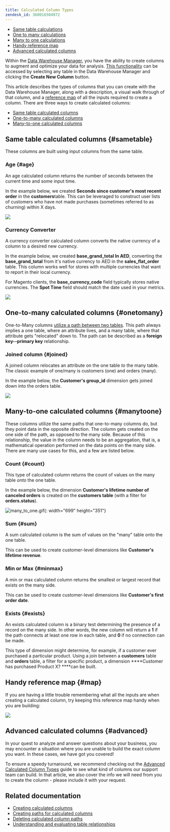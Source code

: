 ```yaml
---
title: Calculated Column Types
zendesk_id: 360016504972
---
```


* [Same table calculations](../#sametable)
* [One to many calculations](../#onetomany)
* [Many to one calculations](../#manytoone)
* [Handy reference map](../#map)
* [Advanced calculated columns](../#advanced)

Within the [Data Warehouse Manager](../data-warehouse-mgr/tour-dwm.md), you have the ability to create columns to augment and optimize your data for analysis. [This functionality](../data-warehouse-mgr/creating-calculated-columns.md) can be accessed by selecting any table in the Data Warehouse Manager and clicking the **Create New Column** button.

This article describes the types of columns that you can create with the Data Warehouse Manager, along with a description, a visual walk through of that column, and a [reference map](../#map) of all the inputs required to create a column. There are three ways to create calculated columns:

* [Same table calculated columns](../#sametable)
* [One-to-many calculated columns](../#onetomany)
* [Many-to-one calculated columns](../#manytoone)

## Same table calculated columns {#sametable}

These columns are built using input columns from the same table.

### Age {#age}

An age calculated column returns the number of seconds between the current time and some input time.

In the example below, we created **Seconds since customer's most recent order** in the **customers**table. This can be leveraged to construct user lists of customers who have not made purchases (sometimes referred to as churning) within X days.

![](../../assets/age.gif)

### Currency Converter

A currency converter calculated column converts the native currency of a column to a desired new currency.

In the example below, we created **base\_grand\_total In AED**, converting the **base\_grand\_total** from it's native currency to AED in the **sales\_flat\_order** table. This column works well for stores with multiple currencies that want to report in their local currency.

For Magento clients, the **base\_currency\_code** field typically stores native currencies. The **Spot Time** field should match the date used in your metrics.

![](../../assets/currency_converter.png)

## One-to-many calculated columns {#onetomany}

One-to-Many columns [utilize a path between two tables](../data-analyst/data-warehouse-mgr/create-paths-calc-columns.md). This path always implies a one table, where an attribute lives, and a many table, where that attribute gets "relocated" down to. The path can be described as a **foreign key--primary key** relationship.

### Joined column {#joined}

A joined column relocates an attribute on the one table *to* the many table. The classic example of one/many is customers (one) and orders (many).

In the example below, the **Customer's group\_id** dimension gets joined down into the orders table.

![](../../assets/joined_column.gif)

## Many-to-one calculated columns {#manytoone}

These columns utilize the same paths that one-to-many columns do, but they point data in the opposite direction. The column gets created on the one side of the path, as opposed to the many side. Because of this relationship, the value in the column needs to be an aggregation, that is, a mathematical operation performed on the data points on the many side. There are many use cases for this, and a few are listed below.

### Count {#count}

This type of calculated column returns the count of values on the many table *onto* the one table.

In the example below, the dimension **Customer's lifetime number of canceled orders** is created on the **customers table** (with a filter for **orders.status**).

![many\_to\_one.gif](../../assets/many_to_one.gif){: width="699" height="351"}

### Sum {#sum}

A sum calculated column is the sum of values on the "many" table onto the one table.

This can be used to create customer-level dimensions like **Customer's lifetime revenue**.

### Min or Max {#minmax}

A min or max calculated column returns the smallest or largest record that exists on the many side.

This can be used to create customer-level dimensions like **Customer's first order date**.

### Exists {#exists}

An exists calculated column is a binary test determining the presence of a record on the many side. In other words, the new column will return a **1** if the path connects at least one row in each table, and <strong>0 </strong>if no connection can be made.

This type of dimension might determine, for example, if a customer ever purchased a particular product. Using a join between a **customers** table and <strong>orders </strong>table, a filter for a specific product, a dimension ****Customer has purchased Product X? ****can be built.

## Handy reference map {#map}

If you are having a little trouble remembering what all the inputs are when creating a calculated column, try keeping this reference map handy when you are building:

![](../../assets/merged_reference_map.png)

## Advanced calculated columns {#advanced}

In your quest to analyze and answer questions about your business, you may encounter a situation where you are unable to build the exact column you want. In these cases, we have got you covered!

To ensure a speedy turnaround, we recommend checking out the [Advanced Calculated Column Types](../data-analyst/data-warehouse-mgr/adv-calc-columns.md) guide to see what kind of columns our support team can build. In that article, we also cover the info we will need from you to create the column - please include it with your request.

## Related documentation

* [Creating calculated columns](../data-analyst/data-warehouse-mgr/creating-calculated-columns.md)
* [Creating paths for calculated columns](../data-analyst/data-warehouse-mgr/create-paths-calc-columns.md)
* [Deleting calculated column paths](../data-analyst/data-warehouse-mgr/delete-calc-column-paths.md)
* [Understanding and evaluating table relationships](../data-analyst/data-warehouse-mgr/table-relationships.md)
